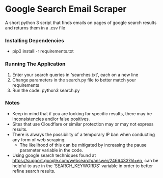 # Google Search Email Scraper
A short python 3 script that finds emails on pages of google search results and returns them in a .csv file

### Installing Dependencies
* pip3 install -r requirements.txt

### Running The Application

1. Enter your search queries in 'searches.txt', each on a new line
2. Change parameters in the search.py file to better match your requirements
3. Run the code: python3 search.py

### Notes

* Keep in mind that if you are looking for specific results, there may be inconsistencies and/or false positives.
* Sites that use Cloudflare or similar protection may or may not express results.
* There is always the possibility of a temporary IP ban when conducting any form of web scraping.
    * The likelihood of this can be mitigated by increasing the pause parameter variable in the code.
* Using google search techniques found at https://support.google.com/websearch/answer/2466433?hl=en, can be helpful to use in the 'SEARCH_KEYWORDS' variable in order to better refine search results.